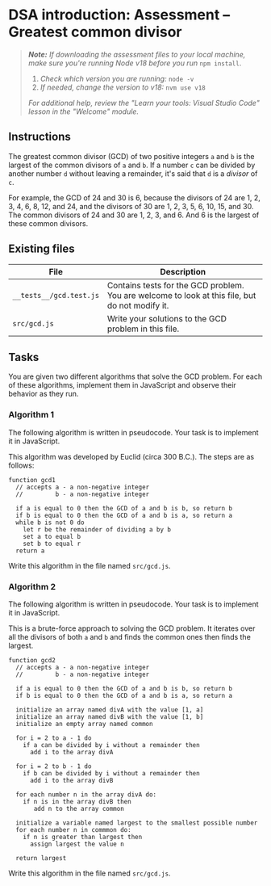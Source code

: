 # DSA introduction: Assessment – Greatest common divisor

> _**Note:** If downloading the assessment files to your local machine, make sure you're running Node v18 before you run_ `npm install`.
> 
> 1. _Check which version you are running:_ `node -v`
> 2. _If needed, change the version to v18:_ `nvm use v18`
> 
> _For additional help, review the "Learn your tools: Visual Studio Code" lesson in the "Welcome" module._

## Instructions

The greatest common divisor (GCD) of two positive integers `a` and `b` is the largest of the common divisors of `a` and `b`. If a number `c` can be divided by another number `d` without leaving a remainder, it's said that `d` is a _divisor_ of `c`.

For example, the GCD of 24 and 30 is 6, because the divisors of 24 are 1, 2, 3, 4, 6, 8, 12, and 24, and the divisors of 30 are 1, 2, 3, 5, 6, 10, 15, and 30.  
The common divisors of 24 and 30 are 1, 2, 3, and 6. And 6 is the largest of these common divisors.

## Existing files

|**File**|**Description**|
|---|---|
|`__tests__/gcd.test.js`|Contains tests for the GCD problem. You are welcome to look at this file, but do not modify it.|
|`src/gcd.js`|Write your solutions to the GCD problem in this file.|

## Tasks

You are given two different algorithms that solve the GCD problem. For each of these algorithms, implement them in JavaScript and observe their behavior as they run.

### Algorithm 1

The following algorithm is written in pseudocode. Your task is to implement it in JavaScript.

This algorithm was developed by Euclid (circa 300 B.C.). The steps are as follows:

```
function gcd1
  // accepts a - a non-negative integer
  //         b - a non-negative integer

  if a is equal to 0 then the GCD of a and b is b, so return b
  if b is equal to 0 then the GCD of a and b is a, so return a
  while b is not 0 do
    let r be the remainder of dividing a by b
    set a to equal b
    set b to equal r
  return a
```

Write this algorithm in the file named `src/gcd.js`.

### Algorithm 2

The following algorithm is written in pseudocode. Your task is to implement it in JavaScript.

This is a brute-force approach to solving the GCD problem. It iterates over all the divisors of both `a` and `b` and finds the common ones then finds the largest.

```
function gcd2
  // accepts a - a non-negative integer
  //         b - a non-negative integer

  if a is equal to 0 then the GCD of a and b is b, so return b
  if b is equal to 0 then the GCD of a and b is a, so return a

  initialize an array named divA with the value [1, a]
  initialize an array named divB with the value [1, b]
  initialize an empty array named common

  for i = 2 to a - 1 do
    if a can be divided by i without a remainder then
      add i to the array divA

  for i = 2 to b - 1 do
    if b can be divided by i without a remainder then
      add i to the array divB

  for each number n in the array divA do:
    if n is in the array divB then
       add n to the array common

  initialize a variable named largest to the smallest possible number
  for each number n in commmon do:
    if n is greater than largest then
      assign largest the value n

  return largest
```

Write this algorithm in the file named `src/gcd.js`.